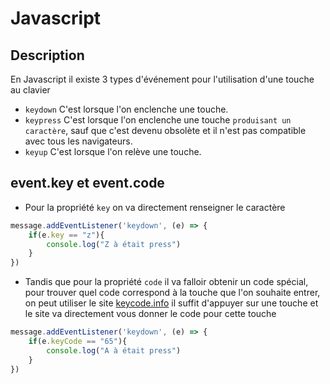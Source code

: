 # Javascript 

## Description

En Javascript il existe 3 types d'événement pour l'utilisation d'une touche au clavier 

*   `keydown` C'est lorsque l'on enclenche une touche. 
*   `keypress` C'est lorsque l'on enclenche une touche `produisant un caractère`, sauf que c'est devenu obsolète et il n'est pas compatible avec tous les navigateurs.
*   `keyup` C'est lorsque l'on relève une touche.

## event.key et event.code

*   Pour la propriété `key` on va directement renseigner le caractère

```js
message.addEventListener('keydown', (e) => {
    if(e.key == "z"){
        console.log("Z à était press")
    }
})
```

*   Tandis que pour la propriété `code` il va falloir obtenir un code spécial, pour trouver quel code correspond à la touche que l'on souhaite entrer, on peut utiliser le site [keycode.info](https://keycode.info) il suffit d'appuyer sur une touche et le site va directement vous donner le code pour cette touche

```js
message.addEventListener('keydown', (e) => {
    if(e.keyCode == "65"){
        console.log("A à était press")
    }
})
```
